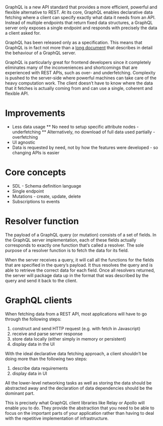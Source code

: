 GraphQL is a new API standard that provides a more efficient, powerful and flexible alternative to REST. At its core, GraphQL enables declarative data fetching where a client can specify exactly what data it needs from an API. Instead of multiple endpoints that return fixed data structures, a GraphQL server only exposes a single endpoint and responds with precisely the data a client asked for.

GraphQL has been released only as a specification. This means that GraphQL is in fact not more than a [long document](https://facebook.github.io/graphql/) that describes in detail the behaviour of a GraphQL server.

GraphQL is particularly great for frontend developers since it completely eliminates many of the inconveniences and shortcomings that are experienced with REST APIs, such as over- and underfetching. Complexity is pushed to the server-side where powerful machines can take care of the heavy computation work. The client doesn’t have to know where the data that it fetches is actually coming from and can use a single, coherent and flexible API.


Improvements
============
* Less data usage
** No need to setup specific attribute nodes - underfetching
** Alternatively, no download of full data used partially - overfetching
* UI agnostic
* Data is requested by need, not by how the features were developed - so changing APIs is easier


Core concepts
=============
* SDL - Schema definition language
* Single endpoint
* Mutations - create, update, delete
* Subscriptions to events


Resolver function
=================
The payload of a GraphQL query (or mutation) consists of a set of fields. In the GraphQL server implementation, each of these fields actually corresponds to exactly one function that’s called a resolver. The sole purpose of a resolver function is to fetch the data for its field.

When the server receives a query, it will call all the functions for the fields that are specified in the query’s payload. It thus resolves the query and is able to retrieve the correct data for each field. Once all resolvers returned, the server will package data up in the format that was described by the query and send it back to the client.


GraphQL clients
===============
When fetching data from a REST API, most applications will have to go through the following steps:

1. construct and send HTTP request (e.g. with fetch in Javascript)
2. receive and parse server response
3. store data locally (either simply in memory or persistent)
4. display data in the UI

With the ideal declarative data fetching approach, a client shouldn’t be doing more than the following two steps:

1. describe data requirements
2. display data in UI

All the lower-level networking tasks as well as storing the data should be abstracted away and the declaration of data dependencies should be the dominant part.

This is precisely what GraphQL client libraries like Relay or Apollo will enable you to do. They provide the abstraction that you need to be able to focus on the important parts of your application rather than having to deal with the repetitive implementation of infrastructure.